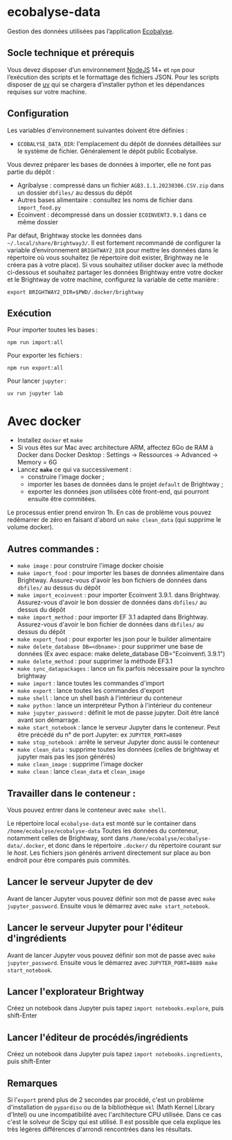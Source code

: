# ecobalyse-data

Gestion des données utilisées pas l’application [Ecobalyse](https://github.com/MTES-MCT/ecobalyse).


## Socle technique et prérequis


Vous devez disposer d’un environnement [NodeJS](https://nodejs.org/fr/) 14+ et `npm` pour l’exécution des scripts et le formattage des fichiers JSON. Pour les scripts disposer de [uv](https://docs.astral.sh/uv/) qui se chargera d’installer python et les dépendances requises sur votre machine.


## Configuration

Les variables d'environnement suivantes doivent être définies :

- `ECOBALYSE_DATA_DIR`: l'emplacement du dépôt de données détaillées sur le système de fichier. Généralement le dépôt public Ecobalyse.


Vous devrez préparer les bases de données à importer, elle ne font pas partie du dépôt :
  - Agribalyse : compressé dans un fichier `AGB3.1.1.20230306.CSV.zip` dans un dossier `dbfiles/` au dessus du dépôt
  - Autres bases alimentaire : consultez les noms de fichier dans `import_food.py`
  - Ecoinvent : décompressé dans un dossier `ECOINVENT3.9.1` dans ce même dossier

Par défaut, Brightway stocke les données dans `~/.local/share/Brightway3/`. Il est fortement recommandé de configurer la variable d’environnement `BRIGHTWAY2_DIR` pour mettre les données dans le répertoire où vous souhaitez (le répertoire doit exister, Brightway ne le créera pas à votre place). Si vous souhaitez utiliser docker avec la méthode ci-dessous et souhaitez partager les données Brightway entre votre docker et le Brightway de votre machine, configurez la variable de cette manière :

    export BRIGHTWAY2_DIR=$PWD/.docker/brightway

## Exécution

Pour importer toutes les bases :

    npm run import:all

Pour exporter les fichiers :

    npm run export:all

Pour lancer `jupyter` :

    uv run jupyter lab

# Avec docker

- Installez `docker` et `make`
- Si vous êtes sur Mac avec architecture ARM, affectez 6Go de RAM à Docker dans Docker Desktop :
  Settings → Ressources → Advanced → Memory = 6G
- Lancez **`make`** ce qui va successivement :
  - construire l'image docker ;
  - importer les bases de données dans le projet `default` de Brightway ;
  - exporter les données json utilisées côté front-end, qui pourront ensuite être commitées.

Le processus entier prend environ 1h. En cas de problème vous pouvez redémarrer de zéro en faisant
d'abord un `make clean_data` (qui supprime le volume docker).

## Autres commandes :

- `make image` : pour construire l'image docker choisie
- `make import_food` : pour importer les bases de données alimentaire dans Brightway.
  Assurez-vous d'avoir les bon fichiers de données dans `dbfiles/` au dessus du dépôt
- `make import_ecoinvent` : pour importer Ecoinvent 3.9.1. dans Brightway.
  Assurez-vous d'avoir le bon dossier de données dans `dbfiles/` au dessus du dépôt
- `make import_method` : pour importer EF 3.1 adapted dans Brightway.
  Assurez-vous d'avoir le bon fichier de données dans `dbfiles/` au dessus du dépôt
- `make export_food` : pour exporter les json pour le builder alimentaire
- `make delete_database DB=<dbname>` : pour supprimer une base de données (Ex avec espace: make delete_database DB="Ecoinvent\ 3.9.1")
- `make delete_method` : pour supprimer la méthode EF3.1
- `make sync_datapackages` : lance un fix parfois nécessaire pour la synchro brightway
- `make import` : lance toutes les commandes d'import
- `make export` : lance toutes les commandes d'export
- `make shell` : lance un shell bash à l'intérieur du conteneur
- `make python` : lance un interpréteur Python à l'intérieur du conteneur
- `make jupyter_password` : définit le mot de passe jupyter. Doit être lancé avant son démarrage.
- `make start_notebook` : lance le serveur Jupyter dans le conteneur.
  Peut être précédé du n° de port Jupyter: ex `JUPYTER_PORT=8889`
- `make stop_notebook` : arrête le serveur Jupyter donc aussi le conteneur
- `make clean_data` : supprime toutes les données (celles de brightway et jupyter mais pas les json
  générés)
- `make clean_image` : supprime l'image docker
- `make clean` : lance `clean_data` et `clean_image`

## Travailler dans le conteneur :

Vous pouvez entrer dans le conteneur avec `make shell`.

Le répertoire local `ecobalyse-data` est monté sur le container dans `/home/ecobalyse/ecobalyse-data`
Toutes les données du conteneur, notamment celles de Brightway, sont dans
`/home/ecobalyse/ecobalyse-data/.docker`, et donc dans le répertoire `.docker/` du répertoire courant sur le _host_.
Les fichiers json générés arrivent directement sur place au bon endroit pour être comparés puis commités.

## Lancer le serveur Jupyter de dev

Avant de lancer Jupyter vous pouvez définir son mot de passe avec `make jupyter_password`. Ensuite
vous le démarrez avec `make start_notebook`.

## Lancer le serveur Jupyter pour l'éditeur d'ingrédients

Avant de lancer Jupyter vous pouvez définir son mot de passe avec `make jupyter_password`. Ensuite
vous le démarrez avec `JUPYTER_PORT=8889 make start_notebook`.

## Lancer l'explorateur Brightway

Créez un notebook dans Jupyter puis tapez `import notebooks.explore`, puis shift-Enter

## Lancer l'éditeur de procédés/ingrédients

Créez un notebook dans Jupyter puis tapez `import notebooks.ingredients`, puis shift-Enter

## Remarques

Si l'`export` prend plus de 2 secondes par procédé, c'est un problème d'installation de `pypardiso`
ou de la bibliothèque `mkl` (Math Kernel Library d'Intel) ou une incompatibilité avec l'architecture
CPU utilisée. Dans ce cas c'est le solveur de Scipy qui est utilisé. Il est possible que cela
explique les très légères différences d'arrondi rencontrées dans les résultats.
